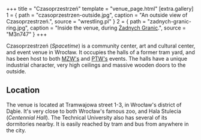 +++
title = "Czasoprzestrzeń"
template = "venue_page.html"
[extra.gallery]
1 = { path = "czasoprzestrzen-outside.jpg", caption = "An outside view of Czasoprzestrzeń.", source = "wrestling.pl" }
2 = { path = "zadnych-granic-ring.jpg", caption = "Inside the venue, during [Żadnych Granic](@/e/mzw/2023-09-23-mzw_ppw-zadnych-granic.md).", source = "M3n747" }
+++

Czasoprzestrzeń (_Spacetime_) is a community center, art and cultural center, and event venue in Wrocław. It occupies the halls of a former tram yard, and has been host to both [MZW's](@/o/mzw.md) and [PTW's](@/o/ptw.md) events. The halls have a unique industrial character, very high ceilings and massive wooden doors to the outside.

## Location

The venue is located at Tramwajowa street 1-3, in Wrocław's district of Dąbie. It's very close to both Wrocław's famous zoo, and Hala Stulecia (_Centennial Hall_). The Technical University also has several of its dormitories nearby. It is easily reached by tram and bus from anywhere in the city.
